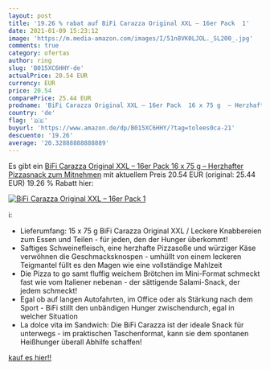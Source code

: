 ```yaml
---
layout: post
title: '19.26 % rabat auf BiFi Carazza Original XXL – 16er Pack  1'
date: 2021-01-09 15:23:12
image: 'https://m.media-amazon.com/images/I/51n8VK0LJOL._SL200_.jpg'
comments: true
category: ofertas
author: ring
slug: 'B015XC6HHY-de'
actualPrice: 20.54 EUR
currency: EUR
price: 20.54
comparePrice: 25.44 EUR
prodname: 'BiFi Carazza Original XXL – 16er Pack  16 x 75 g  – Herzhafter Pizzasnack zum Mitnehmen'
country: 'de'
flag: '🇩🇪'
buyurl: 'https://www.amazon.de/dp/B015XC6HHY/?tag=tolees0ca-21'
descuento: '19.26'
average: '20.32888888888889'
---
```


Es gibt ein [BiFi Carazza Original XXL – 16er Pack  16 x 75 g  – Herzhafter Pizzasnack zum Mitnehmen](https://www.amazon.de/dp/B015XC6HHY/?tag=tolees0ca-21) mit aktuellem Preis 20.54 EUR (original: 25.44 EUR) 19.26 % Rabatt hier:

[![BiFi Carazza Original XXL – 16er Pack  1](https://m.media-amazon.com/images/I/51n8VK0LJOL._SL200_.jpg)](https://www.amazon.de/dp/B015XC6HHY/?tag=tolees0ca-21)

ℹ️:

- Lieferumfang: 15 x 75 g BiFi Carazza Original XXL / Leckere Knabbereien zum Essen und Teilen - für jeden, den der Hunger überkommt!
- Saftiges Schweinefleisch, eine herzhafte Pizzasoße und würziger Käse verwöhnen die Geschmacksknospen - umhüllt von einem leckeren Teigmantel füllt es den Magen wie eine vollständige Mahlzeit
- Die Pizza to go samt fluffig weichem Brötchen im Mini-Format schmeckt fast wie vom Italiener nebenan - der sättigende Salami-Snack, der jedem schmeckt!
- Egal ob auf langen Autofahrten, im Office oder als Stärkung nach dem Sport - BiFi stillt den unbändigen Hunger zwischendurch, egal in welcher Situation
- La dolce vita im Sandwich: Die BiFi Carazza ist der ideale Snack für unterwegs - im praktischen Taschenformat, kann sie dem spontanen Heißhunger überall Abhilfe schaffen!

[kauf es hier!!](https://www.amazon.de/dp/B015XC6HHY/?tag=tolees0ca-21)
